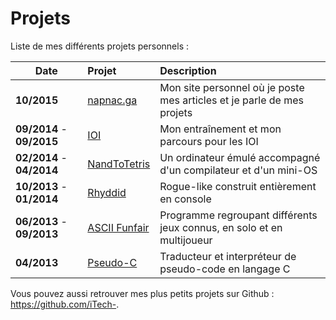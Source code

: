 Projets
=======


Liste de mes différents projets personnels :

| Date                      | Projet                                                        | Description                                                             |
| ------------------------- | :------------------------------------------------------------ | :---------------------------------------------------------------------- |
| **10/2015**               | [napnac.ga](/projets/napnac.html)             | Mon site personnel où je poste mes articles et je parle de mes projets  |
| **09/2014** - **09/2015** | [IOI](/projets/ioi.html)                      | Mon entraînement et mon parcours pour les IOI                           |
| **02/2014** - **04/2014** | [NandToTetris](/projets/nandtotetris.html)    | Un ordinateur émulé accompagné d'un compilateur et d'un mini-OS         |
| **10/2013** - **01/2014** | [Rhyddid](/projets/rhyddid.html)              | Rogue-like construit entièrement en console                             |
| **06/2013** - **09/2013** | [ASCII Funfair](/projets/ascii_funfair.html)  | Programme regroupant différents jeux connus, en solo et en multijoueur  |
| **04/2013**               | [Pseudo-C](/projets/pseudo-c.html)            | Traducteur et interpréteur de pseudo-code en langage C                  |

Vous pouvez aussi retrouver mes plus petits projets sur Github : <https://github.com/iTech->.
